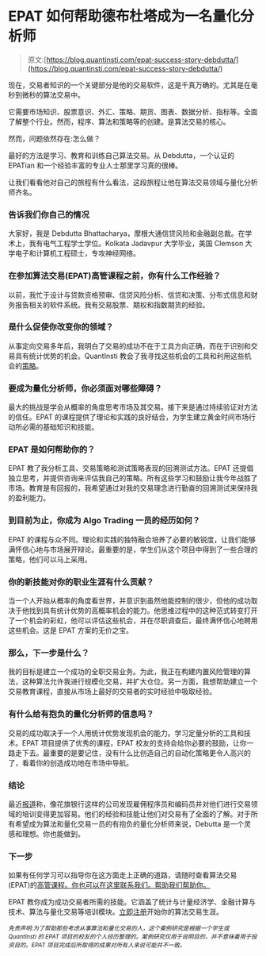 # EPAT 如何帮助德布杜塔成为一名量化分析师

> 原文:[https://blog.quantinsti.com/epat-success-story-debdutta/](https://blog.quantinsti.com/epat-success-story-debdutta/)

现在，交易者知识的一个关键部分是他的交易软件，这是千真万确的。尤其是在毫秒到微秒的算法交易中。

它需要市场知识、股票意识、外汇、策略、期货、图表、数据分析、指标等。全面了解整个行业。然而，程序、算法和策略等的创建。是算法交易的核心。

然而，问题依然存在:怎么做？

最好的方法是学习、教育和训练自己算法交易。从 Debdutta，一个认证的 EPATian 和一个经验丰富的专业人士那里学习真的很棒。

让我们看看他对自己的旅程有什么看法，这段旅程让他在算法交易领域与量化分析师齐名。

### **告诉我们你自己的情况**

大家好，我是 Debdutta Bhattacharya，摩根大通信贷风险和金融副总裁。在学术上，我有电气工程学士学位。Kolkata Jadavpur 大学毕业，美国 Clemson 大学电子和计算机工程硕士，专攻神经网络。

### 在参加算法交易(EPAT)高管课程之前，你有什么工作经验？

以前，我忙于设计与贷款资格预审、信贷风险分析、信贷和决策、分布式信息和财务报告相关的软件系统。我有交易股票、期权和指数期货的经验。

### 是什么促使你改变你的领域？

从事定向交易多年后，我明白了交易的成功不在于工具方向正确，而在于识别和交易具有统计优势的机会。QuantInsti 教会了我寻找这些机会的工具和利用这些机会的[策略](https://www.quantinsti.com/category/quantitative-trading-strategies/)。

### 要成为量化分析师，你必须面对哪些障碍？

最大的挑战是学会从概率的角度思考市场及其交易。接下来是通过持续验证对方法的信任。EPAT 的课程提供了理论和实践的良好结合，为学生建立黄金时间市场行动所必需的基础知识和技能。

### EPAT 是如何帮助你的？

EPAT 教了我分析工具、交易策略和测试策略表现的回溯测试方法。EPAT 还提倡独立思考，并提供咨询来评估我自己的策略。所有这些学习和鼓励让我今年战胜了市场。教育是有回报的，我希望通过对我的交易理念进行勤奋的回溯测试来保持我的盈利能力。

### 到目前为止，你成为 Algo Trading 一员的经历如何？

EPAT 的课程与众不同。理论和实践的独特融合培养了必要的敏锐度，让我们能够满怀信心地与市场展开辩论。最重要的是，学生们从这个项目中得到了一些合理的策略，他们可以马上采用。

### 你的新技能对你的职业生涯有什么贡献？

当一个人开始从概率的角度看世界，并意识到虽然他能控制的很少，但他的成功取决于他找到具有统计优势的高概率机会的能力。他思维过程中的这种范式转变打开了一个机会的彩虹，他可以评估这些机会，并在尽职调查后，最终满怀信心地聘用这些机会。这是 EPAT 方案的无价之宝。

### 那么，下一步是什么？

我的目标是建立一个成功的全职交易业务。为此，我正在构建内置风险管理的算法，这种算法允许我进行规模化交易，并扩大仓位。另一方面，我想帮助建立一个交易教育课程，直接从市场上最好的交易者的实时经验中吸取经验。

### 有什么给有抱负的量化分析师的信息吗？

交易的成功取决于一个人用统计优势发现机会的能力。学习定量分析的工具和技术。EPAT 项目提供了优秀的课程，EPAT 校友的支持会给你必要的鼓励，让你一路走下去。最重要的是要记住，没有什么比创造自己的自动化策略更令人高兴的了，看着你的创造成功地在市场中导航。

### **结论**

最近[报道](https://www.bloomberg.com/news/articles/2017-10-19/coders-who-trade-wall-street-designs-its-staff-for-the-future)称，像花旗银行这样的公司发现雇佣程序员和编码员并对他们进行交易领域的培训变得更加容易。他们的经验和技能让他们对交易有了全面的了解。对于所有希望成为算法和量化交易一员的有抱负的量化分析师来说，Debutta 是一个灵感和理想。你也能做到。

### **下一步**

如果有任何学习可以指导你在这方面走上正确的道路，请随时查看算法交易 (EPAT)的[高管课程。你也可以在这里联系我们。帮助我们帮助你。](https://www.quantinsti.com/)

EPAT 教你成为成功交易者所需的技能。它涵盖了统计与计量经济学、金融计算与技术、算法与量化交易等培训模块。[立即注册](https://www.quantinsti.com/)开始你的算法交易生涯。

<small>*免责声明:为了帮助那些考虑从事算法和量化交易的人，这个案例研究是根据一个学生或 QuantInsti 的 EPAT 项目的校友的个人经历整理的。案例研究仅用于说明目的，并不意味着用于投资目的。EPAT 项目完成后所取得的成果对所有人来说可能并不一致。*</small>